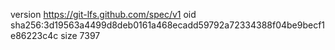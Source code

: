 version https://git-lfs.github.com/spec/v1
oid sha256:3d19563a4499d8deb0161a468ecadd59792a72334388f04be9becf1e86223c4c
size 7397
